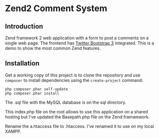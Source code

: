 Zend2 Comment System
=======================

Introduction
------------
Zend framework 2 web application with a form to post a comments on a single web page.
The frontend has <a href="http://getbootstrap.com/" target="_blank">Twitter Bootstrap 3</a> integrated.
This is a demo to show the most common Zend features.


Installation
------------

Get a working copy of this project is to clone the repository
and use `composer` to install dependencies using the `create-project` command:

    php composer.phar self-update
    php composer.phar install
	
The .sql file with the MySQL database is on the sql directory.

This index.php file on the root allows to use this application on a shared hosting but I've updated the Basepath.php file on the Zend framwework.

Rename the a.htaccess file to .htaccess. I've renamed it to use on my local XAMPP.
